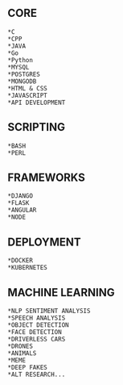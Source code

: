 ## CORE
	*C
	*CPP
	*JAVA
	*Go
	*Python
	*MYSQL
	*POSTGRES
	*MONGODB
	*HTML & CSS
	*JAVASCRIPT
	*API DEVELOPMENT
 
## SCRIPTING
	*BASH
	*PERL
 
## FRAMEWORKS
	*DJANGO
	*FLASK
	*ANGULAR
	*NODE
 
## DEPLOYMENT
	*DOCKER
	*KUBERNETES
 
## MACHINE LEARNING
 
	*NLP SENTIMENT ANALYSIS
	*SPEECH ANALYSIS
	*OBJECT DETECTION
	*FACE DETECTION
	*DRIVERLESS CARS
	*DRONES
	*ANIMALS
	*MEME
	*DEEP FAKES
	*ALT RESEARCH...
 
